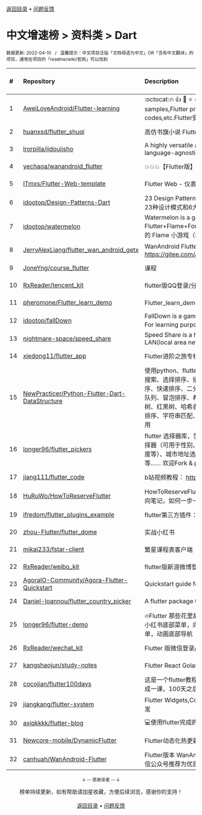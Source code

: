 <a href="https://gitee.com/GrowingGit/GitHub-Chinese-Top-Charts#github中文排行榜">返回目录</a> • <a href="/content/docs/feedback.md">问题反馈</a>

# 中文增速榜 > 资料类 > Dart
<sub>数据更新: 2022-04-10&nbsp;&nbsp;&nbsp;/&nbsp;&nbsp;&nbsp;温馨提示：中文项目泛指「文档母语为中文」OR「含有中文翻译」的项目，通常在项目的「readme/wiki/官网」可以找到</sub>

|#|Repository|Description|Stars|Average daily growth|Updated|
|:-|:-|:-|:-|:-|:-|
|1|[AweiLoveAndroid/Flutter-learning](https://github.com/AweiLoveAndroid/Flutter-learning)|:octocat::fire: :+1:  :star2:  :star: :star::star: Flutter all you want.Flutter install,flutter samples,Flutter projects,Flutter plugin,Flutter problems,Dart codes,etc.Flutter安装和配置，Flutter开发遇到的难题，Flut ...|5001|4|2022-02-12|
|2|[huanxsd/flutter_shuqi](https://github.com/huanxsd/flutter_shuqi)|高仿书旗小说 Flutter版，支持iOS、Android|2357|2|2021-12-03|
|3|[lrorpilla/jidoujisho](https://github.com/lrorpilla/jidoujisho)|A highly versatile and modular framework enabling language-agnostic immersion learning on mobile.|258|1|2022-02-05|
|4|[yechaoa/wanandroid_flutter](https://github.com/yechaoa/wanandroid_flutter)|:collision::collision::collision:【Flutter版】玩安卓，非常适合学习，代码不多、注释多。|596|1|2022-03-29|
|5|[ITmxs/Flutter-Web-template](https://github.com/ITmxs/Flutter-Web-template)|Flutter Web - 仪表板网站模板教你如何构建响应式仪表板网站。|6|0|2022-02-09|
|6|[idootop/Design-Patterns-Dart](https://github.com/idootop/Design-Patterns-Dart)|23 Design Patterns in dart and 6 Design Principles. Dart中的23种设计模式和6大设计原则|5|0|2022-03-27|
|7|[idootop/watermelon](https://github.com/idootop/watermelon)|Watermelon is a game developed using Flutter+Flame+Forge2D. For learning purposes only. 一个开源的 Flame 小游戏（Flutter版合成大西瓜）|58|0|2022-04-03|
|8|[JerryAlexLiang/flutter_wan_android_getx](https://github.com/JerryAlexLiang/flutter_wan_android_getx)|WanAndroid Flutter版 基于GetX ，欢迎互相交流学习， Gitee：https://gitee.com/JerryAlexLiang/flutter_wan_android_getx.git|5|0|2022-02-23|
|9|[JoneYng/course_flutter](https://github.com/JoneYng/course_flutter)|课程|5|0|2021-12-23|
|10|[RxReader/tencent_kit](https://github.com/RxReader/tencent_kit)|flutter版QQ登录/分享|176|0|2022-03-30|
|11|[pheromone/Flutter_learn_demo](https://github.com/pheromone/Flutter_learn_demo)|Flutter_learn_demo  Flutter学习历程|108|0|2022-03-31|
|12|[idootop/fallDown](https://github.com/idootop/fallDown)|FallDown is a game developed using Flutter+Flame+Box2D. For learning purposes only.  一个开源的 Flame 小游戏。|5|0|2022-04-03|
|13|[nightmare-space/speed_share](https://github.com/nightmare-space/speed_share)|Speed Share is a highly available file sharing terminal on LAN(local area network) developed by flutter framework.|143|0|2022-04-02|
|14|[xiedong11/flutter_app](https://github.com/xiedong11/flutter_app)|Flutter进阶之旅专栏|78|0|2022-01-27|
|15|[NewPracticer/Python-Flutter-Dart-DataStructure](https://github.com/NewPracticer/Python-Flutter-Dart-DataStructure)|使用python、flutter的dart语言重写数据结构与算法。包括线性搜索、选择排序、插入排序、栈，队列，链表、递归、归并排序、快速排序、二分搜索、二分搜索树、集合 和 映射、堆、优先队列、冒泡排序、希尔排序、线段树、Trie字典树、并查集、AVL树、红黑树、哈希表、计数排序、LSD基数排序、MSD排序，桶排序、字符串匹配、图的邻接矩阵、邻接表，深度优先遍历及应用|67|0|2022-03-30|
|16|[longer96/flutter_pickers](https://github.com/longer96/flutter_pickers)|flutter 选择器库，包括日期及时间选择器（可设置范围）、单项选择器（可用于性别、民族、学历、星座、年龄、身高、体重、温度等）、城市地址选择器（分省级、地级及县级）、多项选择器等…… 欢迎Fork & pr贡献您的代码，大家共同学习|166|0|2022-02-03|
|17|[jiang111/flutter_code](https://github.com/jiang111/flutter_code)|b站视频教程： https://space.bilibili.com/480410119/ |258|0|2021-10-25|
|18|[HuRuWo/HowToReserveFlutter](https://github.com/HuRuWo/HowToReserveFlutter)|HowToReserveFlutter is some  reverse flutter note 。flutter逆向笔记，如何一步一步分析 flutter apk。|22|0|2022-04-02|
|19|[ifredom/flutter_plugins_example](https://github.com/ifredom/flutter_plugins_example)|flutter第三方插件：地图，图表，蓝牙，等使用示例集合|7|0|2022-01-20|
|20|[zhou-Flutter/flutter_dome](https://github.com/zhou-Flutter/flutter_dome)|实战小红书|6|0|2021-10-31|
|21|[mikai233/fstar-client](https://github.com/mikai233/fstar-client)|繁星课程表客户端|16|0|2022-01-02|
|22|[RxReader/weibo_kit](https://github.com/RxReader/weibo_kit)|flutter版新浪微博登录/分享|84|0|2022-03-29|
|23|[AgoraIO-Community/Agora-Flutter-Quickstart](https://github.com/AgoraIO-Community/Agora-Flutter-Quickstart)|Quickstart guide for the Agora Flutter SDK(Android/iOS)|494|0|2021-10-14|
|24|[Daniel-Ioannou/flutter_country_picker](https://github.com/Daniel-Ioannou/flutter_country_picker)|A flutter package to select a country from a list of countries.|41|0|2022-03-30|
|25|[longer96/flutter-demo](https://github.com/longer96/flutter-demo)|🔥Flutter 那些花里胡哨的界面🔥，花里胡哨的底部导航，仿抖音、小红书底部菜单，向上展开菜单，半圆菜单，中间凹进去的菜单，动画底部导航|88|0|2021-10-14|
|26|[RxReader/wechat_kit](https://github.com/RxReader/wechat_kit)|Flutter 版微信登录/分享/支付 SDK|516|0|2022-03-29|
|27|[kangshaojun/study-notes](https://github.com/kangshaojun/study-notes)|Flutter React Golang WebRTC等技术学习笔记|6|0|2022-01-30|
|28|[cocojian/flutter100days](https://github.com/cocojian/flutter100days)|这是一个flutter教程，用100天的时间来完成挑战，每天只需要完成一课，100天之后，你将遇见更好的自己。|8|0|2021-11-24|
|29|[jiangkang/flutter-system](https://github.com/jiangkang/flutter-system)|Flutter Widgets,Components,Demos,Pages:从入门到产品级开发|25|0|2021-12-25|
|30|[asjqkkkk/flutter-blog](https://github.com/asjqkkkk/flutter-blog)|💻使用flutter完成的个人web博客.|46|0|2022-02-04|
|31|[Newcore-mobile/DynamicFlutter](https://github.com/Newcore-mobile/DynamicFlutter)|Flutter动态化热更新的思考与实践|148|0|2021-12-22|
|32|[canhuah/WanAndroid-Flutter](https://github.com/canhuah/WanAndroid-Flutter)|Flutter版本 WanAndroid客户端  适合Flutter入门学习 被张鸿洋微信公众号推荐为优质Flutter开源项目啦|610|0|2021-12-17|

<div align="center">
    <p><sub>↓ -- 感谢读者 -- ↓</sub></p>
    榜单持续更新，如有帮助请加星收藏，方便后续浏览，感谢你的支持！
</div>

<br/>

<div align="center"><a href="https://gitee.com/GrowingGit/GitHub-Chinese-Top-Charts#github中文排行榜">返回目录</a> • <a href="/content/docs/feedback.md">问题反馈</a></div>
